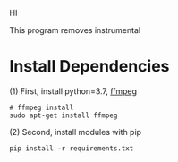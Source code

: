 HI

This program removes instrumental

# Install Dependencies

(1) First, install python=3.7, [ffmpeg](https://ffmpeg.org/)
```
# ffmpeg install
sudo apt-get install ffmpeg
```
(2) Second, install modules with pip
```
pip install -r requirements.txt
```
